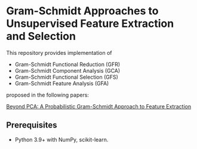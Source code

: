 # Gram-Schmidt Approaches to Unsupervised Feature Extraction and Selection
This repository provides implementation of
* Gram-Schmidt Functional Reduction (GFR)
* Gram-Schmidt Component Analysis (GCA)
* Gram-Schmidt Functional Selection (GFS)
* Gram-Schmidt Feature Analysis (GFA)

proposed in the following papers:

[Beyond PCA: A Probabilistic Gram-Schmidt Approach to Feature Extraction](https://arxiv.org/abs/2311.09386)

## Prerequisites
* Python 3.9+ with NumPy, scikit-learn.

